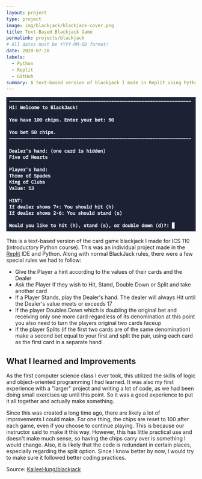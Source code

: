```yaml
---
layout: project
type: project
image: img/blackjack/blackjack-cover.png
title: Text-Based Blackjack Game
permalink: projects/blackjack
# All dates must be YYYY-MM-DD format!
date: 2020-07-20
labels:
  - Python
  - Replit
  - GitHub
summary: A text-based version of blackjack I made in Replit using Python for ICS 110
---
```


<img class="ui medium right floated rounded image" src="../img/blackjack/blackjack-image.png">

This is a text-based version of the card game blackjack I made for ICS 110 (introductory Python course). This was an individual project made in the [Replit](https://replit.com) IDE and Python. Along with normal BlackJack rules, there were a few special rules we had to follow:
 - Give the Player a hint according to the values of their cards and the Dealer
 - Ask the Player if they wish to Hit, Stand, Double Down or Split and take another card
 - If a Player Stands, play the Dealer's hand. The dealer will always Hit until the Dealer's value meets or exceeds 17
 - If the player Doubles Down which is doubling the original bet and receiving only one more card regardless of its denomination at this point you also need to turn the players original two cards faceup
 - If the player Splits (if the first two cards are of the same denomination) make a second bet equal to your first and split the pair, using each card as the first card in a separate hand

## What I learned and Improvements
As the first computer science class I ever took, this utilized the skills of logic and object-oriented programming I had learned. It was also my first experience with a "larger" project and writing a lot of code, as we had been doing small exercises up until this point. So it was a good experience to put it all together and actually make something.

Since this was created a long time ago, there are likely a lot of improvements I could make. For one thing, the chips are reset to 100 after each game, even if you choose to continue playing. This is because our instructor said to make it this way. However, this has little practical use and doesn't make much sense, so having the chips carry over is something I would change. Also, it is likely that the code is redundant in certain places, especially regarding the split option. Since I know better by now, I would try to make sure it followed better coding practices.
 
Source: <a href="https://github.com/KaileeHung/blackjack"><i class="large github icon"></i>KaileeHung/blackjack</a>

<br><br>
